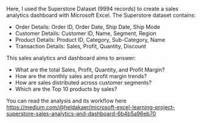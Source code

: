 Here, I used the Superstore Dataset (9994 records) to create a sales analytics dashboard with Microsoft Excel. 
The Superstore dataset contains:
- Order Details: Order ID, Order Date, Ship Date, Ship Mode
- Customer Details: Customer ID, Name, Segment, Region
- Product Details: Product ID, Category, Sub-Category, Name
- Transaction Details: Sales, Profit, Quantity, Discount

This sales analytics and dashboard aims to answer:
- What are the total Sales, Profit, Quantity, and Profit Margin?
- How are the monthly sales and profit margin trends?
- How are sales distributed across customer segments?
- Which are the Top 10 products by sales?

You can read the analysis and its workflow here https://medium.com/@heldakaer/microsoft-excel-learning-project-superstore-sales-analytics-and-dashboard-6b4b5a96eb70
